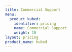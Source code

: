 ```yaml
---
title: Commercial Support
menu:
  product_kubed:
    identifier: pricing
    name: Commercial Support
    weight: 10
layout: pricing
product_name: kubed
---
```

